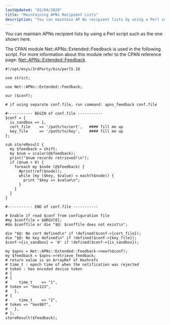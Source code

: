 ```yaml
---
lastUpdated: "02/04/2020"
title: "Maintaining APNs Recipient Lists"
description: "You can maintain AP Ns recipient lists by using a Perl script such as the one shown here The CPAN module Net AP Ns Extended Feedback is used in the following script For more information about this module refer to the CPAN reference page Net AP Ns Extended Feedback..."
---
```


You can maintain APNs recipient lists by using a Perl script such as the one shown here.

The CPAN module Net::APNs::Extended::Feedback is used in the following script. For more information about this module refer to the CPAN reference page: [Net::APNs::Extended::Feedback](http://search.cpan.org/~xaicron/Net-APNs-Extended-0.02/lib/Net/APNs/Extended/Feedback.pm).

```
#!/opt/msys/3rdParty/bin/perl5.16

use strict;

use Net::APNs::Extended::Feedback;

our ($conf);

# if using separate conf.file, run command: apns_feedback conf.file

#----------- BEGIN of conf.file -----------
$conf = {
  is_sandbox => 1,
  cert_file    => '/path/to/cert',   #### fill me up
  key_file     => '/path/to/key',    #### fill me up
};

sub storeResult {
  my $feedback = shift;
  my $num = scalar(@$feedback);
  print("$num records retrieved!\n");
  if ($num > 0) {
    foreach my $node (@$feedback) {
      #print(ref($node));
      while (my ($key, $value) = each(%$node)) {
        print "$key => $value\n";
      }
    }
  }
}

#----------- END of conf.file -----------

# Enable if read $conf from configuration file
#my $conffile = $ARGV[0];
#do $conffile or die "$@: $conffile does not exist\n";

die "$@: No cert defined\n" if !defined($conf->{cert_file});
die "$@: No key defined\n" if !defined($conf->{key_file});
$conf->{is_sandbox} = '0' if !defined($conf->{is_sandbox});

my $apns = Net::APNs::Extended::Feedback->new(%$conf);
my $feedback = $apns->retrieve_feedback;
# return value is an ArrayRef of Hashrefs
# time_t : epoch time of when the notification was rejected
# token : hex encoded device token
# [
# {
#     time_t    => "1",
# token => "hex123",
#   },
# {
#     time_t    => "2",
# token => "hex987",
#   },
# ];
storeResult($feedback);
```